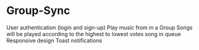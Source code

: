 # Group-Sync
User authentication (login and sign-up) Play music from in a Group Songs will be played according to the highest to lowest votes song in queue Responsive design Toast notifications
